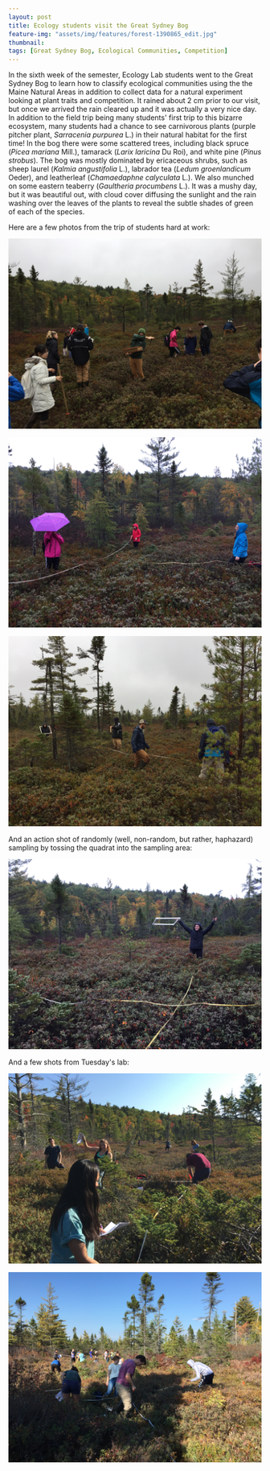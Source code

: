 ```yaml
---
layout: post
title: Ecology students visit the Great Sydney Bog
feature-img: "assets/img/features/forest-1390865_edit.jpg"
thumbnail: 
tags: [Great Sydney Bog, Ecological Communities, Competition]
---
```


In the sixth week of the semester, Ecology Lab students went to the Great Sydney Bog to learn how to classify ecological communities using the the Maine Natural Areas in addition to collect data for a natural experiment looking at plant traits and competition. It rained about 2 cm prior to our visit, but once we arrived the rain cleared up and it was actually a very nice day. In addition to the field trip being many students' first trip to this bizarre ecosystem, many students had a chance to see carnivorous plants (purple pitcher plant, *Sarracenia purpurea* L.) in their natural habitat for the first time! In the bog there were some scattered trees, including black spruce (*Picea mariana* Mill.), tamarack (*Larix laricina* Du Roi), and white pine (*Pinus strobus*). The bog was mostly dominated by ericaceous shrubs, such as sheep laurel (*Kalmia angustifolia* L.), labrador tea (*Ledum groenlandicum* Oeder), and leatherleaf (*Chamaedaphne calyculata* L.). We also munched on some eastern teaberry (*Gaultheria procumbens* L.). It was a mushy day, but it was beautiful out, with cloud cover diffusing the sunlight and the rain washing over the leaves of the plants to reveal the subtle shades of green of each of the species.

Here are a few photos from the trip of students hard at work:

![BogA](/assets/img/Bog/BogA.jpg)

![BogB](/assets/img/Bog/BogB.jpg)

![BogC](/assets/img/Bog/BogC.jpg)

And an action shot of randomly (well, non-random, but rather, haphazard) sampling by tossing the quadrat into the sampling area:

![BogF](/assets/img/Bog/BogD.jpg)

And a few shots from Tuesday's lab:

![BogE](/assets/img/Bog/BogE.jpg)

![BogF](/assets/img/Bog/BogF.jpg)
